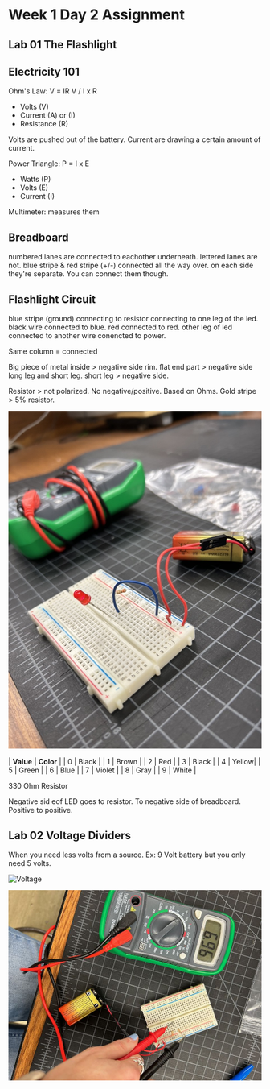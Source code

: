 # Week 1 Day 2 Assignment

## Lab 01 The Flashlight

## Electricity 101

Ohm's Law: V = IR
V / I x R

- Volts (V)
- Current (A) or (I)
- Resistance (R)

Volts are pushed out of the battery.
Current are drawing a certain amount of current.

Power Triangle: P = I x E

- Watts (P)
- Volts (E)
- Current (I)

Multimeter: measures them

## Breadboard

numbered lanes are connected to eachother underneath.
lettered lanes are not.
blue stripe & red stripe (+/-) connected all the way over. on each side they're separate. You can connect them though.

## Flashlight Circuit

blue stripe (ground) connecting to resistor connecting to one leg of the led.
black wire connected to blue. red connected to red.
other leg of led connected to another wire conencted to power.

Same column = connected

Big piece of metal inside > negative side
rim. flat end part > negative side
long leg and short leg. short leg > negative side.

Resistor > not polarized. No negative/positive.
Based on Ohms.
Gold stripe > 5% resistor.

![FlashlightCircuit](images/AE932F45-DFE7-4E12-A9E6-84CFEEA88DCD_1_105_c.jpeg)

| **Value**    | **Color** |
| 0   | Black |
|  1   | Brown |
| 2       | Red  |
|  3  | Black |
| 4  | Yellow|
|  5  | Green |
| 6   | Blue |
| 7  | Violet |
|  8 | Gray |
| 9 | White |

330 Ohm Resistor

Negative sid eof LED goes to resistor. To negative side of breadboard. Positive to positive.

## Lab 02 Voltage Dividers

When you need less volts from a source. Ex: 9 Volt battery but you only need 5 volts.

![Voltage](https://file%2B.vscode-resource.vscode-cdn.net/Users/trinityfulop/Documents/Getting%20Started/My%20Semester%20Blog/images/F4B69534-BF8D-47B7-A46B-332913374084_1_105_c.jpeg?version%3D1674071530525)

![ResistorCircuit](images/IMG_0135.jpeg)
